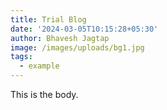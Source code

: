 ```yaml
---
title: Trial Blog
date: '2024-03-05T10:15:28+05:30'
author: Bhavesh Jagtap
image: /images/uploads/bg1.jpg
tags:
  - example
---
```

This is the body.
